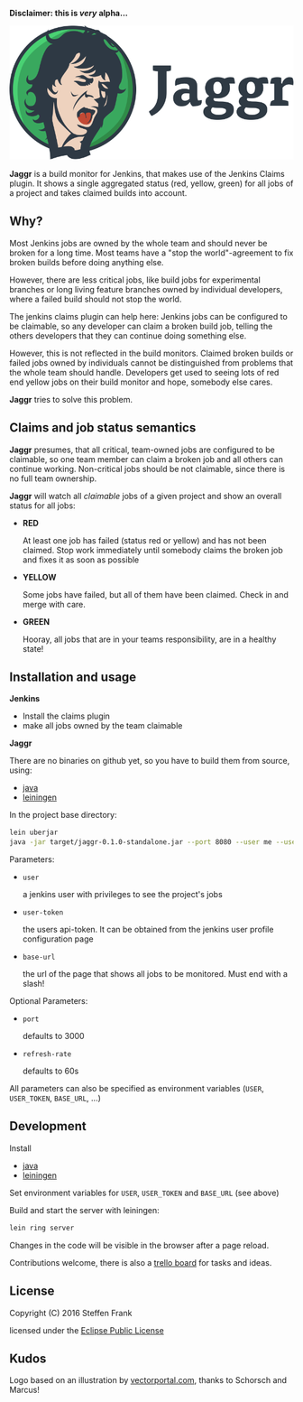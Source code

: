 **Disclaimer: this is _very_ alpha...**

![Jaggr](resources/public/img/jaggr-logo-and-text.png?raw=true)

**Jaggr** is a build monitor for Jenkins, that makes use of the Jenkins Claims plugin.
It shows a single aggregated status (red, yellow, green) for all jobs of a project
and takes claimed builds into account.

## Why?

Most Jenkins jobs are owned by the whole team and should never be broken for a long time. Most teams have a "stop the
world"-agreement to fix broken builds before doing anything else.

However, there are less critical jobs, like build jobs for experimental branches or long living feature branches owned by
individual developers, where a failed build should not stop the world.

The jenkins claims plugin can help here: Jenkins jobs can be configured to be claimable,
so any developer can claim a broken build job, telling the others developers that they can continue doing
something else.

However, this is not reflected in the build monitors. Claimed broken builds or failed jobs owned by individuals cannot
be distinguished from problems that the whole team should handle. Developers get used to seeing lots of
red end yellow jobs on their build monitor and hope, somebody else cares.

**Jaggr** tries to solve this problem.

## Claims and job status semantics

**Jaggr** presumes, that all critical, team-owned jobs are configured to be claimable, so one team member can claim a broken
job and all others can continue working. Non-critical jobs should be not claimable, since there is no
full team ownership.

**Jaggr** will watch all _claimable_ jobs of a given project and show an overall status for all jobs:

* **RED**

    At least one job has failed (status red or yellow) and has not been claimed. Stop work immediately until somebody
claims the broken job and fixes it as soon as possible

* **YELLOW**

    Some jobs have failed, but all of them have been claimed. Check in and merge with care.

* **GREEN**

    Hooray, all jobs that are in your teams responsibility, are in a healthy state!

## Installation and usage

**Jenkins**

* Install the claims plugin
* make all jobs owned by the team claimable

**Jaggr**

There are no binaries on github yet, so you have to build them from source, using:

* [java](http://www.oracle.com/technetwork/java/javase/downloads/jdk8-downloads-2133151.html)
* [leiningen](http://leiningen.org/#install)

In the project base directory:

```sh
lein uberjar
java -jar target/jaggr-0.1.0-standalone.jar --port 8080 --user me --user-token asdfghjkl --base-url http://my-ci/jenkins/view/my-project/
```

Parameters:

* `user`

    a jenkins user with privileges to see the project's jobs

* `user-token`

    the users api-token. It  can be obtained from the jenkins user profile configuration page

* `base-url`

    the url of the page that shows all jobs to be monitored. Must end with a slash!

Optional Parameters:

* `port`

    defaults to 3000

* `refresh-rate`

    defaults to 60s

All parameters can also be specified as environment variables (`USER`, `USER_TOKEN`, `BASE_URL`, ...)


## Development

Install

* [java](http://www.oracle.com/technetwork/java/javase/downloads/jdk8-downloads-2133151.html)
* [leiningen](http://leiningen.org/#install)

Set environment variables for `USER`, `USER_TOKEN` and `BASE_URL` (see above)

Build and start the server with leiningen:

```sh
lein ring server
```

Changes in the code will be visible in the browser after a page reload.



Contributions welcome, there is also a [trello board](https://trello.com/b/uzKqvnY8/**Jaggr**) for tasks and ideas.


## License

Copyright (C) 2016 Steffen Frank

licensed under the [Eclipse Public License](http://www.eclipse.org/legal/epl-v10.html)

## Kudos

Logo based on an illustration by [vectorportal.com](http://www.vectorportal.com/subcategory/167/MICK-JAGGER-VECTOR-ILLUSTRATION.eps/ifile/10647/detailtest.asp), thanks to Schorsch and Marcus!